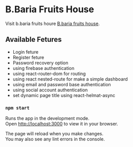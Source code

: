 # B.Baria Fruits House

Visit b.baria fruits houre  [B.baria fruits house](https://warehouse-c7200.web.app/).

## Available Fetures

* Login feture
* Register feture
* Password recovery option
* using firebase authentication 
* using react-router-dom for routing
* using react nested-route for make a simple dashboard
* using email and password base authentication
* using social account authentication
* set dynamic page title using react-helmat-async

### `npm start`

Runs the app in the development mode.\
Open [http://localhost:3000](http://localhost:3000) to view it in your browser.

The page will reload when you make changes.\
You may also see any lint errors in the console.
